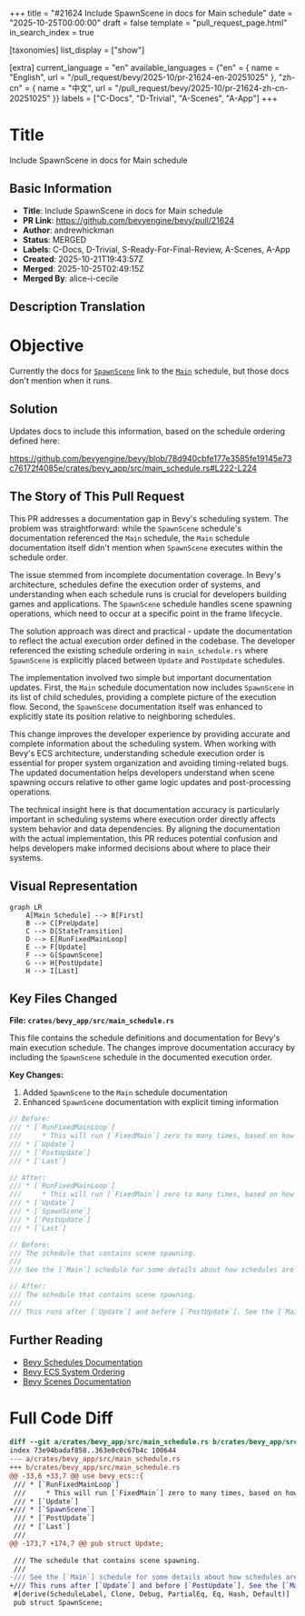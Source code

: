 +++
title = "#21624 Include SpawnScene in docs for Main schedule"
date = "2025-10-25T00:00:00"
draft = false
template = "pull_request_page.html"
in_search_index = true

[taxonomies]
list_display = ["show"]

[extra]
current_language = "en"
available_languages = {"en" = { name = "English", url = "/pull_request/bevy/2025-10/pr-21624-en-20251025" }, "zh-cn" = { name = "中文", url = "/pull_request/bevy/2025-10/pr-21624-zh-cn-20251025" }}
labels = ["C-Docs", "D-Trivial", "A-Scenes", "A-App"]
+++

# Title
Include SpawnScene in docs for Main schedule

## Basic Information
- **Title**: Include SpawnScene in docs for Main schedule
- **PR Link**: https://github.com/bevyengine/bevy/pull/21624
- **Author**: andrewhickman
- **Status**: MERGED
- **Labels**: C-Docs, D-Trivial, S-Ready-For-Final-Review, A-Scenes, A-App
- **Created**: 2025-10-21T19:43:57Z
- **Merged**: 2025-10-25T02:49:15Z
- **Merged By**: alice-i-cecile

## Description Translation
# Objective

Currently the docs for [`SpawnScene`](https://docs.rs/bevy/latest/bevy/app/struct.SpawnScene.html) link to the [`Main`](https://docs.rs/bevy/latest/bevy/prelude/struct.Main.html) schedule, but those docs don't mention when it runs.

## Solution

Updates docs to include this information, based on the schedule ordering defined here:

https://github.com/bevyengine/bevy/blob/78d940cbfe177e3585fe19145e73c76172f4085e/crates/bevy_app/src/main_schedule.rs#L222-L224

## The Story of This Pull Request

This PR addresses a documentation gap in Bevy's scheduling system. The problem was straightforward: while the `SpawnScene` schedule's documentation referenced the `Main` schedule, the `Main` schedule documentation itself didn't mention when `SpawnScene` executes within the schedule order.

The issue stemmed from incomplete documentation coverage. In Bevy's architecture, schedules define the execution order of systems, and understanding when each schedule runs is crucial for developers building games and applications. The `SpawnScene` schedule handles scene spawning operations, which need to occur at a specific point in the frame lifecycle.

The solution approach was direct and practical - update the documentation to reflect the actual execution order defined in the codebase. The developer referenced the existing schedule ordering in `main_schedule.rs` where `SpawnScene` is explicitly placed between `Update` and `PostUpdate` schedules.

The implementation involved two simple but important documentation updates. First, the `Main` schedule documentation now includes `SpawnScene` in its list of child schedules, providing a complete picture of the execution flow. Second, the `SpawnScene` documentation itself was enhanced to explicitly state its position relative to neighboring schedules.

This change improves the developer experience by providing accurate and complete information about the scheduling system. When working with Bevy's ECS architecture, understanding schedule execution order is essential for proper system organization and avoiding timing-related bugs. The updated documentation helps developers understand when scene spawning occurs relative to other game logic updates and post-processing operations.

The technical insight here is that documentation accuracy is particularly important in scheduling systems where execution order directly affects system behavior and data dependencies. By aligning the documentation with the actual implementation, this PR reduces potential confusion and helps developers make informed decisions about where to place their systems.

## Visual Representation

```mermaid
graph LR
    A[Main Schedule] --> B[First]
    B --> C[PreUpdate]
    C --> D[StateTransition]
    D --> E[RunFixedMainLoop]
    E --> F[Update]
    F --> G[SpawnScene]
    G --> H[PostUpdate]
    H --> I[Last]
```

## Key Files Changed

**File: `crates/bevy_app/src/main_schedule.rs`**

This file contains the schedule definitions and documentation for Bevy's main execution schedule. The changes improve documentation accuracy by including the `SpawnScene` schedule in the documented execution order.

**Key Changes:**
1. Added `SpawnScene` to the `Main` schedule documentation
2. Enhanced `SpawnScene` documentation with explicit timing information

```rust
// Before:
/// * [`RunFixedMainLoop`]
///     * This will run [`FixedMain`] zero to many times, based on how much time has elapsed.
/// * [`Update`]
/// * [`PostUpdate`]
/// * [`Last`]

// After:
/// * [`RunFixedMainLoop`]
///     * This will run [`FixedMain`] zero to many times, based on how much time has elapsed.
/// * [`Update`]
/// * [`SpawnScene`]
/// * [`PostUpdate`]
/// * [`Last`]
```

```rust
// Before:
/// The schedule that contains scene spawning.
///
/// See the [`Main`] schedule for some details about how schedules are run.

// After:
/// The schedule that contains scene spawning.
///
/// This runs after [`Update`] and before [`PostUpdate`]. See the [`Main`] schedule for more details about how schedules are run.
```

## Further Reading

- [Bevy Schedules Documentation](https://bevyengine.org/learn/book/getting-started/schedules/)
- [Bevy ECS System Ordering](https://bevyengine.org/learn/book/getting-started/ecs/#system-ordering)
- [Bevy Scenes Documentation](https://bevyengine.org/learn/book/getting-started/scenes/)

# Full Code Diff
```diff
diff --git a/crates/bevy_app/src/main_schedule.rs b/crates/bevy_app/src/main_schedule.rs
index 73e94badaf858..363e0c0c67b4c 100644
--- a/crates/bevy_app/src/main_schedule.rs
+++ b/crates/bevy_app/src/main_schedule.rs
@@ -33,6 +33,7 @@ use bevy_ecs::{
 /// * [`RunFixedMainLoop`]
 ///     * This will run [`FixedMain`] zero to many times, based on how much time has elapsed.
 /// * [`Update`]
+/// * [`SpawnScene`]
 /// * [`PostUpdate`]
 /// * [`Last`]
 ///
@@ -173,7 +174,7 @@ pub struct Update;
 
 /// The schedule that contains scene spawning.
 ///
-/// See the [`Main`] schedule for some details about how schedules are run.
+/// This runs after [`Update`] and before [`PostUpdate`]. See the [`Main`] schedule for more details about how schedules are run.
 #[derive(ScheduleLabel, Clone, Debug, PartialEq, Eq, Hash, Default)]
 pub struct SpawnScene;
```